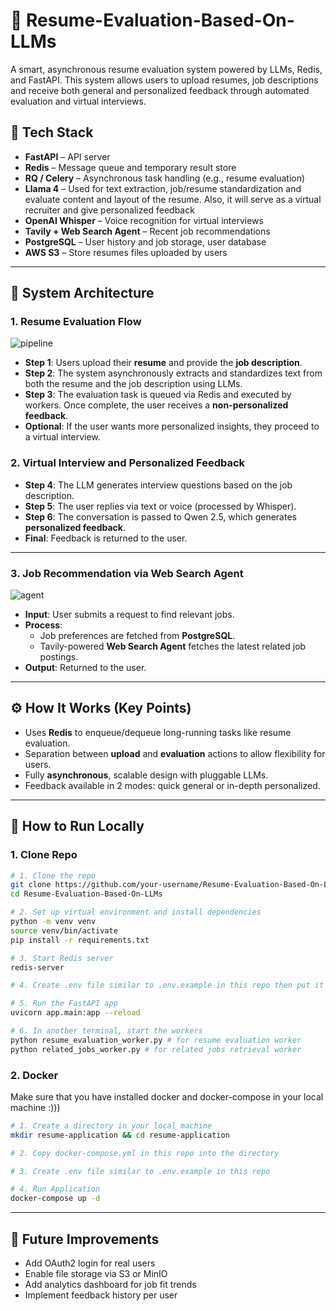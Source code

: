 # 🧠 Resume-Evaluation-Based-On-LLMs

A smart, asynchronous resume evaluation system powered by LLMs, Redis, and FastAPI. This system allows users to upload resumes, job descriptions and receive both general and personalized feedback through automated evaluation and virtual interviews.

## 🔧 Tech Stack

- **FastAPI** – API server
- **Redis** – Message queue and temporary result store
- **RQ / Celery** – Asynchronous task handling (e.g., resume evaluation)
- **Llama 4** – Used for text extraction, job/resume standardization and evaluate content and layout of the resume. Also, it will serve as a virtual recruiter and give personalized feedback
- **OpenAI Whisper** – Voice recognition for virtual interviews
- **Tavily + Web Search Agent** – Recent job recommendations
- **PostgreSQL** – User history and job storage, user database
- **AWS S3** – Store resumes files uploaded by users

---

## 🚀 System Architecture

### 1. Resume Evaluation Flow

![pipeline](https://github.com/user-attachments/assets/40f75ec5-7624-4539-9e13-4c62e0013cea)

- **Step 1**: Users upload their **resume** and provide the **job description**.
- **Step 2**: The system asynchronously extracts and standardizes text from both the resume and the job description using LLMs.
- **Step 3**: The evaluation task is queued via Redis and executed by workers. Once complete, the user receives a **non-personalized feedback**.
- **Optional**: If the user wants more personalized insights, they proceed to a virtual interview.

### 2. Virtual Interview and Personalized Feedback

- **Step 4**: The LLM generates interview questions based on the job description.
- **Step 5**: The user replies via text or voice (processed by Whisper).
- **Step 6**: The conversation is passed to Qwen 2.5, which generates **personalized feedback**.
- **Final**: Feedback is returned to the user.

---

### 3. Job Recommendation via Web Search Agent

![agent](https://github.com/user-attachments/assets/986a83f0-c182-4bb4-9f75-af56cd0dc805)


- **Input**: User submits a request to find relevant jobs.
- **Process**:
  - Job preferences are fetched from **PostgreSQL**.
  - Tavily-powered **Web Search Agent** fetches the latest related job postings.
- **Output**: Returned to the user.

---


## ⚙️ How It Works (Key Points)

- Uses **Redis** to enqueue/dequeue long-running tasks like resume evaluation.
- Separation between **upload** and **evaluation** actions to allow flexibility for users.
- Fully **asynchronous**, scalable design with pluggable LLMs.
- Feedback available in 2 modes: quick general or in-depth personalized.

---

## 🧪 How to Run Locally

### 1. Clone Repo
```bash
# 1. Clone the repo
git clone https://github.com/your-username/Resume-Evaluation-Based-On-LLMs.git
cd Resume-Evaluation-Based-On-LLMs

# 2. Set up virtual environment and install dependencies
python -m venv venv
source venv/bin/activate
pip install -r requirements.txt

# 3. Start Redis server
redis-server

# 4. Create .env file similar to .env.example in this repo then put it into folder app/

# 5. Run the FastAPI app
uvicorn app.main:app --reload

# 6. In another terminal, start the workers
python resume_evaluation_worker.py # for resume evaluation worker
python related_jobs_worker.py # for related jobs retrieval worker
```

### 2. Docker
Make sure that you have installed docker and docker-compose in your local machine :)))
```bash
# 1. Create a directory in your local machine
mkdir resume-application && cd resume-application

# 2. Copy docker-compose.yml in this repo into the directory

# 3. Create .env file similar to .env.example in this repo

# 4. Run Application
docker-compose up -d
```

---


## 📌 Future Improvements

- Add OAuth2 login for real users
- Enable file storage via S3 or MinIO
- Add analytics dashboard for job fit trends
- Implement feedback history per user

